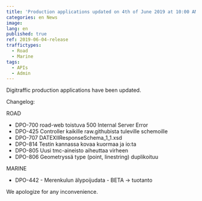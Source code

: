 ```yaml
---
title: 'Production applications updated on 4th of June 2019 at 10:00 AM – 12:00 PM (EET)'
categories: en News
image:
lang: en
published: true
ref: 2019-06-04-release
traffictypes:
  - Road
  - Marine
tags:
  - APIs
  - Admin
---
```


Digitraffic production applications have been updated.

Changelog:

ROAD

- DPO-700 road-web toistuva 500 Internal Server Error
- DPO-425 Controller kaikille raw.githubista tuleville schemoille
- DPO-707 DATEXIIResponseSchema_1_1.xsd
- DPO-814 Testin kannassa kovaa kuormaa ja io:ta
- DPO-805 Uusi tmc-aineisto aiheuttaa virheen
- DPO-806 Geometryssä type (point, linestring) duplikoituu

MARINE

- DPO-442 - Merenkulun älypoijudata - BETA -> tuotanto

We apologize for any inconvenience.
